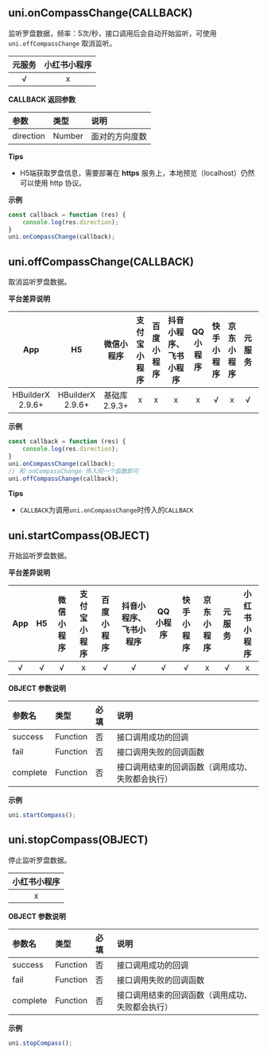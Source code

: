 ## uni.onCompassChange(CALLBACK)
监听罗盘数据，频率：5次/秒，接口调用后会自动开始监听，可使用 ``uni.offCompassChange`` 取消监听。

|元服务|小红书小程序|
|:-:|:-:|
|√|x|

<!-- UNIAPPAPIJSON.onCompassChange.compatibility -->

**CALLBACK 返回参数**

|参数|类型|说明|
|:-|:-|:-|
|direction|Number|面对的方向度数|



**Tips**
- H5端获取罗盘信息，需要部署在 **https** 服务上，本地预览（localhost）仍然可以使用 http 协议。

**示例**

```javascript
const callback = function (res) {
	console.log(res.direction);
}
uni.onCompassChange(callback);
```

<!-- UNIAPPAPIJSON.onCompassChange.tutorial -->

## uni.offCompassChange(CALLBACK)
取消监听罗盘数据。

**平台差异说明**

|App|H5|微信小程序|支付宝小程序|百度小程序|抖音小程序、飞书小程序|QQ小程序|快手小程序|京东小程序|元服务|小红书小程序|
|:-:|:-:|:-:|:-:|:-:|:-:|:-:|:-:|:-:|:-:|:-:|
|HBuilderX 2.9.6+|HBuilderX 2.9.6+|基础库 2.9.3+|x|x|x|x|√|x|√|x|

<!-- UNIAPPAPIJSON.offCompassChange.compatibility -->

**示例**
```javascript
const callback = function (res) {
	console.log(res.direction);
}
uni.onCompassChange(callback);
// 和 onCompassChange 传入同一个函数即可
uni.offCompassChange(callback);
```

<!-- UNIAPPAPIJSON.offCompassChange.tutorial -->

**Tips**
- `CALLBACK`为调用`uni.onCompassChange`时传入的`CALLBACK`

## uni.startCompass(OBJECT)
开始监听罗盘数据。

**平台差异说明**

|App|H5|微信小程序|支付宝小程序|百度小程序|抖音小程序、飞书小程序|QQ小程序|快手小程序|京东小程序|元服务|小红书小程序|
|:-:|:-:|:-:|:-:|:-:|:-:|:-:|:-:|:-:|:-:|:-:|
|√|√|√|x|√|√|√|√|x|√|x|

<!-- UNIAPPAPIJSON.startCompass.compatibility -->

**OBJECT 参数说明**

|参数名|类型|必填|说明|
|:-|:-|:-|:-|
|success|Function|否|接口调用成功的回调|
|fail|Function|否|接口调用失败的回调函数|
|complete|Function|否|接口调用结束的回调函数（调用成功、失败都会执行）|



**示例**

```javascript
uni.startCompass();
```

<!-- UNIAPPAPIJSON.startCompass.tutorial -->

## uni.stopCompass(OBJECT)
停止监听罗盘数据。

|小红书小程序|
|:-:|
|x|

<!-- UNIAPPAPIJSON.stopCompass.compatibility -->

**OBJECT 参数说明**

|参数名|类型|必填|说明|
|:-|:-|:-|:-|
|success|Function|否|接口调用成功的回调|
|fail|Function|否|接口调用失败的回调函数|
|complete|Function|否|接口调用结束的回调函数（调用成功、失败都会执行）|



**示例**

```javascript
uni.stopCompass();
```

<!-- UNIAPPAPIJSON.stopCompass.tutorial -->
